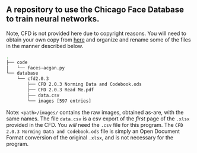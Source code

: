 ## A repository to use the Chicago Face Database to train neural networks.

Note, CFD is not provided here due to copyright reasons.
You will need to obtain your own copy from
[here](http://faculty.chicagobooth.edu/bernd.wittenbrink/cfd/index.html) and
organize and rename some of the files in the manner described below.

```bash
.
├── code
│   └── faces-acgan.py
└── database
    └── cfd2.0.3
        ├── CFD 2.0.3 Norming Data and Codebook.ods
        ├── CFD 2.0.3 Read Me.pdf
        ├── data.csv
        └── images [597 entries]
```

Note: `<path>/images/` contains the raw images, obtained as-are, with the same
names. The file `data.csv` is a csv export of the *first* page of the `.xlsx`
provided in the CFD. You *will* need the `.csv` file for this program.
The `CFD 2.0.3 Norming Data and Codebook.ods` file is simply an Open Document
Format conversion of the original `.xlsx`, and is not necessary for the program.
